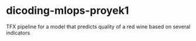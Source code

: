 # dicoding-mlops-proyek1
TFX pipeline for a model that predicts quality of a red wine based on several indicators
